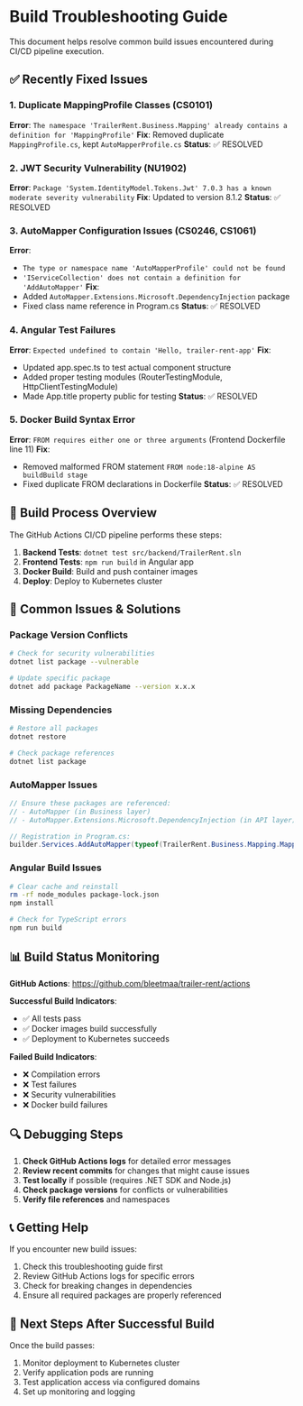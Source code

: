 # Build Troubleshooting Guide

This document helps resolve common build issues encountered during CI/CD pipeline execution.

## ✅ **Recently Fixed Issues**

### 1. Duplicate MappingProfile Classes (CS0101)
**Error**: `The namespace 'TrailerRent.Business.Mapping' already contains a definition for 'MappingProfile'`
**Fix**: Removed duplicate `MappingProfile.cs`, kept `AutoMapperProfile.cs`
**Status**: ✅ RESOLVED

### 2. JWT Security Vulnerability (NU1902)
**Error**: `Package 'System.IdentityModel.Tokens.Jwt' 7.0.3 has a known moderate severity vulnerability`
**Fix**: Updated to version 8.1.2
**Status**: ✅ RESOLVED

### 3. AutoMapper Configuration Issues (CS0246, CS1061)
**Error**: 
- `The type or namespace name 'AutoMapperProfile' could not be found`
- `'IServiceCollection' does not contain a definition for 'AddAutoMapper'`
**Fix**: 
- Added `AutoMapper.Extensions.Microsoft.DependencyInjection` package
- Fixed class name reference in Program.cs
**Status**: ✅ RESOLVED

### 4. Angular Test Failures
**Error**: `Expected undefined to contain 'Hello, trailer-rent-app'`
**Fix**: 
- Updated app.spec.ts to test actual component structure
- Added proper testing modules (RouterTestingModule, HttpClientTestingModule)
- Made App.title property public for testing
**Status**: ✅ RESOLVED

### 5. Docker Build Syntax Error
**Error**: `FROM requires either one or three arguments` (Frontend Dockerfile line 11)
**Fix**: 
- Removed malformed FROM statement `FROM node:18-alpine AS buildBuild stage`
- Fixed duplicate FROM declarations in Dockerfile
**Status**: ✅ RESOLVED

## 🔧 **Build Process Overview**

The GitHub Actions CI/CD pipeline performs these steps:

1. **Backend Tests**: `dotnet test src/backend/TrailerRent.sln`
2. **Frontend Tests**: `npm run build` in Angular app
3. **Docker Build**: Build and push container images
4. **Deploy**: Deploy to Kubernetes cluster

## 🚨 **Common Issues & Solutions**

### Package Version Conflicts
```bash
# Check for security vulnerabilities
dotnet list package --vulnerable

# Update specific package
dotnet add package PackageName --version x.x.x
```

### Missing Dependencies
```bash
# Restore all packages
dotnet restore

# Check package references
dotnet list package
```

### AutoMapper Issues
```csharp
// Ensure these packages are referenced:
// - AutoMapper (in Business layer)
// - AutoMapper.Extensions.Microsoft.DependencyInjection (in API layer)

// Registration in Program.cs:
builder.Services.AddAutoMapper(typeof(TrailerRent.Business.Mapping.MappingProfile));
```

### Angular Build Issues
```bash
# Clear cache and reinstall
rm -rf node_modules package-lock.json
npm install

# Check for TypeScript errors
npm run build
```

## 📊 **Build Status Monitoring**

**GitHub Actions**: https://github.com/bleetmaa/trailer-rent/actions

**Successful Build Indicators**:
- ✅ All tests pass
- ✅ Docker images build successfully
- ✅ Deployment to Kubernetes succeeds

**Failed Build Indicators**:
- ❌ Compilation errors
- ❌ Test failures
- ❌ Security vulnerabilities
- ❌ Docker build failures

## 🔍 **Debugging Steps**

1. **Check GitHub Actions logs** for detailed error messages
2. **Review recent commits** for changes that might cause issues
3. **Test locally** if possible (requires .NET SDK and Node.js)
4. **Check package versions** for conflicts or vulnerabilities
5. **Verify file references** and namespaces

## 📞 **Getting Help**

If you encounter new build issues:
1. Check this troubleshooting guide first
2. Review GitHub Actions logs for specific errors
3. Check for breaking changes in dependencies
4. Ensure all required packages are properly referenced

## 🎯 **Next Steps After Successful Build**

Once the build passes:
1. Monitor deployment to Kubernetes cluster
2. Verify application pods are running
3. Test application access via configured domains
4. Set up monitoring and logging
